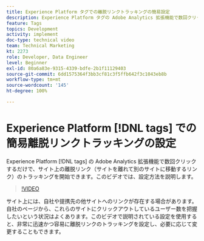 ```yaml
---
title: Experience Platform タグでの離脱リンクトラッキングの簡易設定
description: Experience Platform タグの Adobe Analytics 拡張機能で数回クリックするだけで、サイト上の離脱リンク（別のサイトに移動するリンク）のトラッキングを行う方法について説明します。
feature: Tags
topics: Development
activity: implement
doc-type: technical video
team: Technical Marketing
kt: 2273
role: Developer, Data Engineer
level: Beginner
exl-id: 80a6a83e-9315-4339-bdfe-2b1f11129403
source-git-commit: 6dd1575364f3bb3cf81c3f5ffb642f3c1043eb8b
workflow-type: tm+mt
source-wordcount: '145'
ht-degree: 100%

---
```


# Experience Platform [!DNL tags] での簡易離脱リンクトラッキングの設定

Experience Platform [!DNL tags] の Adobe Analytics 拡張機能で数回クリックするだけで、サイト上の離脱リンク（サイトを離れて別のサイトに移動するリンク）のトラッキングを開始できます。このビデオでは、設定方法を説明します。

>[!VIDEO](https://video.tv.adobe.com/v/25763/?quality=12&learn=on)

サイト上には、自社や提携先の他サイトへのリンクが存在する場合があります。自社のページから、これらのサイトにクリックアウトしているユーザー数を把握したいという状況はよくあります。このビデオで説明されている設定を使用すると、非常に迅速かつ容易に離脱リンクのトラッキングを設定し、必要に応じて変更することもできます。
